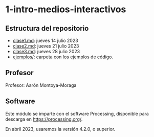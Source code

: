 # 1-intro-medios-interactivos

## Estructura del repositorio

- [clase1.md](clase1.md): jueves 14 julio 2023
- [clase2.md](clase2.md): jueves 21 julio 2023
- [clase3.md](clase3.md): jueves 28 julio 2023
- [ejemplos/](ejemplos/): carpeta con los ejemplos de código.

## Profesor

Profesor: Aarón Montoya-Moraga

## Software

Este módulo se imparte con el software Processing, disponible para descarga en https://processing.org/.

En abril 2023, usaremos la versión 4.2.0, o superior.
